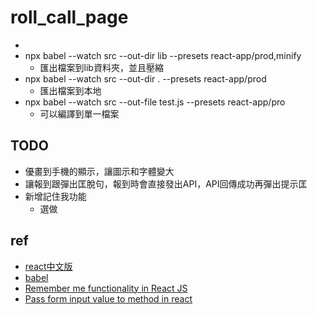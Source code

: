 # roll_call_page

* 
* npx babel --watch src --out-dir lib --presets react-app/prod,minify
    * 匯出檔案到lib資料夾，並且壓縮
* npx babel --watch src --out-dir . --presets react-app/prod
    * 匯出檔案到本地
* npx babel --watch src --out-file test.js --presets react-app/pro
    * 可以編譯到單一檔案

## TODO
* 優畫到手機的顯示，讓圖示和字體變大
* 讓報到跟彈出匡脫句，報到時會直接發出API，API回傳成功再彈出提示匡
* 新增記住我功能
    * 選做


## ref
* [react中文版](https://zh-hant.reactjs.org/)
* [babel](https://babeljs.io/docs/en/babel-cli/)
* [Remember me functionality in React JS](http://www.webstudypoint.com/remember-me-functionality-in-react-js/)
* [Pass form input value to method in react](https://stackoverflow.com/questions/57166925/pass-form-input-value-to-method-in-react)